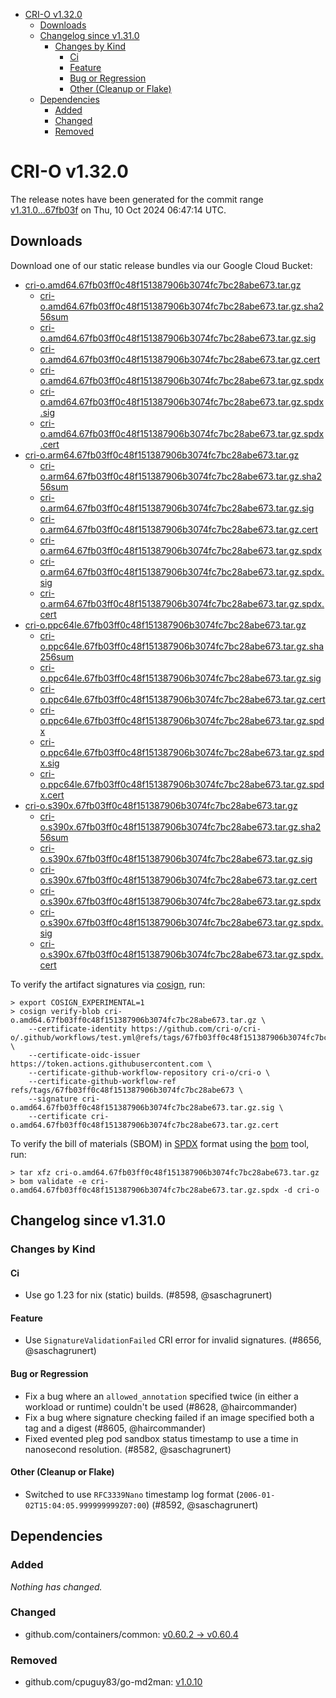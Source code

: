 - [CRI-O v1.32.0](#cri-o-v1320)
  - [Downloads](#downloads)
  - [Changelog since v1.31.0](#changelog-since-v1310)
    - [Changes by Kind](#changes-by-kind)
      - [Ci](#ci)
      - [Feature](#feature)
      - [Bug or Regression](#bug-or-regression)
      - [Other (Cleanup or Flake)](#other-cleanup-or-flake)
  - [Dependencies](#dependencies)
    - [Added](#added)
    - [Changed](#changed)
    - [Removed](#removed)

# CRI-O v1.32.0

The release notes have been generated for the commit range
[v1.31.0...67fb03f](https://github.com/cri-o/cri-o/compare/v1.31.0...v1.32.0) on Thu, 10 Oct 2024 06:47:14 UTC.

## Downloads

Download one of our static release bundles via our Google Cloud Bucket:

- [cri-o.amd64.67fb03ff0c48f151387906b3074fc7bc28abe673.tar.gz](https://storage.googleapis.com/cri-o/artifacts/cri-o.amd64.67fb03ff0c48f151387906b3074fc7bc28abe673.tar.gz)
  - [cri-o.amd64.67fb03ff0c48f151387906b3074fc7bc28abe673.tar.gz.sha256sum](https://storage.googleapis.com/cri-o/artifacts/cri-o.amd64.67fb03ff0c48f151387906b3074fc7bc28abe673.tar.gz.sha256sum)
  - [cri-o.amd64.67fb03ff0c48f151387906b3074fc7bc28abe673.tar.gz.sig](https://storage.googleapis.com/cri-o/artifacts/cri-o.amd64.67fb03ff0c48f151387906b3074fc7bc28abe673.tar.gz.sig)
  - [cri-o.amd64.67fb03ff0c48f151387906b3074fc7bc28abe673.tar.gz.cert](https://storage.googleapis.com/cri-o/artifacts/cri-o.amd64.67fb03ff0c48f151387906b3074fc7bc28abe673.tar.gz.cert)
  - [cri-o.amd64.67fb03ff0c48f151387906b3074fc7bc28abe673.tar.gz.spdx](https://storage.googleapis.com/cri-o/artifacts/cri-o.amd64.67fb03ff0c48f151387906b3074fc7bc28abe673.tar.gz.spdx)
  - [cri-o.amd64.67fb03ff0c48f151387906b3074fc7bc28abe673.tar.gz.spdx.sig](https://storage.googleapis.com/cri-o/artifacts/cri-o.amd64.67fb03ff0c48f151387906b3074fc7bc28abe673.tar.gz.spdx.sig)
  - [cri-o.amd64.67fb03ff0c48f151387906b3074fc7bc28abe673.tar.gz.spdx.cert](https://storage.googleapis.com/cri-o/artifacts/cri-o.amd64.67fb03ff0c48f151387906b3074fc7bc28abe673.tar.gz.spdx.cert)
- [cri-o.arm64.67fb03ff0c48f151387906b3074fc7bc28abe673.tar.gz](https://storage.googleapis.com/cri-o/artifacts/cri-o.arm64.67fb03ff0c48f151387906b3074fc7bc28abe673.tar.gz)
  - [cri-o.arm64.67fb03ff0c48f151387906b3074fc7bc28abe673.tar.gz.sha256sum](https://storage.googleapis.com/cri-o/artifacts/cri-o.arm64.67fb03ff0c48f151387906b3074fc7bc28abe673.tar.gz.sha256sum)
  - [cri-o.arm64.67fb03ff0c48f151387906b3074fc7bc28abe673.tar.gz.sig](https://storage.googleapis.com/cri-o/artifacts/cri-o.arm64.67fb03ff0c48f151387906b3074fc7bc28abe673.tar.gz.sig)
  - [cri-o.arm64.67fb03ff0c48f151387906b3074fc7bc28abe673.tar.gz.cert](https://storage.googleapis.com/cri-o/artifacts/cri-o.arm64.67fb03ff0c48f151387906b3074fc7bc28abe673.tar.gz.cert)
  - [cri-o.arm64.67fb03ff0c48f151387906b3074fc7bc28abe673.tar.gz.spdx](https://storage.googleapis.com/cri-o/artifacts/cri-o.arm64.67fb03ff0c48f151387906b3074fc7bc28abe673.tar.gz.spdx)
  - [cri-o.arm64.67fb03ff0c48f151387906b3074fc7bc28abe673.tar.gz.spdx.sig](https://storage.googleapis.com/cri-o/artifacts/cri-o.arm64.67fb03ff0c48f151387906b3074fc7bc28abe673.tar.gz.spdx.sig)
  - [cri-o.arm64.67fb03ff0c48f151387906b3074fc7bc28abe673.tar.gz.spdx.cert](https://storage.googleapis.com/cri-o/artifacts/cri-o.arm64.67fb03ff0c48f151387906b3074fc7bc28abe673.tar.gz.spdx.cert)
- [cri-o.ppc64le.67fb03ff0c48f151387906b3074fc7bc28abe673.tar.gz](https://storage.googleapis.com/cri-o/artifacts/cri-o.ppc64le.67fb03ff0c48f151387906b3074fc7bc28abe673.tar.gz)
  - [cri-o.ppc64le.67fb03ff0c48f151387906b3074fc7bc28abe673.tar.gz.sha256sum](https://storage.googleapis.com/cri-o/artifacts/cri-o.ppc64le.67fb03ff0c48f151387906b3074fc7bc28abe673.tar.gz.sha256sum)
  - [cri-o.ppc64le.67fb03ff0c48f151387906b3074fc7bc28abe673.tar.gz.sig](https://storage.googleapis.com/cri-o/artifacts/cri-o.ppc64le.67fb03ff0c48f151387906b3074fc7bc28abe673.tar.gz.sig)
  - [cri-o.ppc64le.67fb03ff0c48f151387906b3074fc7bc28abe673.tar.gz.cert](https://storage.googleapis.com/cri-o/artifacts/cri-o.ppc64le.67fb03ff0c48f151387906b3074fc7bc28abe673.tar.gz.cert)
  - [cri-o.ppc64le.67fb03ff0c48f151387906b3074fc7bc28abe673.tar.gz.spdx](https://storage.googleapis.com/cri-o/artifacts/cri-o.ppc64le.67fb03ff0c48f151387906b3074fc7bc28abe673.tar.gz.spdx)
  - [cri-o.ppc64le.67fb03ff0c48f151387906b3074fc7bc28abe673.tar.gz.spdx.sig](https://storage.googleapis.com/cri-o/artifacts/cri-o.ppc64le.67fb03ff0c48f151387906b3074fc7bc28abe673.tar.gz.spdx.sig)
  - [cri-o.ppc64le.67fb03ff0c48f151387906b3074fc7bc28abe673.tar.gz.spdx.cert](https://storage.googleapis.com/cri-o/artifacts/cri-o.ppc64le.67fb03ff0c48f151387906b3074fc7bc28abe673.tar.gz.spdx.cert)
- [cri-o.s390x.67fb03ff0c48f151387906b3074fc7bc28abe673.tar.gz](https://storage.googleapis.com/cri-o/artifacts/cri-o.s390x.67fb03ff0c48f151387906b3074fc7bc28abe673.tar.gz)
  - [cri-o.s390x.67fb03ff0c48f151387906b3074fc7bc28abe673.tar.gz.sha256sum](https://storage.googleapis.com/cri-o/artifacts/cri-o.s390x.67fb03ff0c48f151387906b3074fc7bc28abe673.tar.gz.sha256sum)
  - [cri-o.s390x.67fb03ff0c48f151387906b3074fc7bc28abe673.tar.gz.sig](https://storage.googleapis.com/cri-o/artifacts/cri-o.s390x.67fb03ff0c48f151387906b3074fc7bc28abe673.tar.gz.sig)
  - [cri-o.s390x.67fb03ff0c48f151387906b3074fc7bc28abe673.tar.gz.cert](https://storage.googleapis.com/cri-o/artifacts/cri-o.s390x.67fb03ff0c48f151387906b3074fc7bc28abe673.tar.gz.cert)
  - [cri-o.s390x.67fb03ff0c48f151387906b3074fc7bc28abe673.tar.gz.spdx](https://storage.googleapis.com/cri-o/artifacts/cri-o.s390x.67fb03ff0c48f151387906b3074fc7bc28abe673.tar.gz.spdx)
  - [cri-o.s390x.67fb03ff0c48f151387906b3074fc7bc28abe673.tar.gz.spdx.sig](https://storage.googleapis.com/cri-o/artifacts/cri-o.s390x.67fb03ff0c48f151387906b3074fc7bc28abe673.tar.gz.spdx.sig)
  - [cri-o.s390x.67fb03ff0c48f151387906b3074fc7bc28abe673.tar.gz.spdx.cert](https://storage.googleapis.com/cri-o/artifacts/cri-o.s390x.67fb03ff0c48f151387906b3074fc7bc28abe673.tar.gz.spdx.cert)

To verify the artifact signatures via [cosign](https://github.com/sigstore/cosign), run:

```console
> export COSIGN_EXPERIMENTAL=1
> cosign verify-blob cri-o.amd64.67fb03ff0c48f151387906b3074fc7bc28abe673.tar.gz \
    --certificate-identity https://github.com/cri-o/cri-o/.github/workflows/test.yml@refs/tags/67fb03ff0c48f151387906b3074fc7bc28abe673 \
    --certificate-oidc-issuer https://token.actions.githubusercontent.com \
    --certificate-github-workflow-repository cri-o/cri-o \
    --certificate-github-workflow-ref refs/tags/67fb03ff0c48f151387906b3074fc7bc28abe673 \
    --signature cri-o.amd64.67fb03ff0c48f151387906b3074fc7bc28abe673.tar.gz.sig \
    --certificate cri-o.amd64.67fb03ff0c48f151387906b3074fc7bc28abe673.tar.gz.cert
```

To verify the bill of materials (SBOM) in [SPDX](https://spdx.org) format using the [bom](https://sigs.k8s.io/bom) tool, run:

```console
> tar xfz cri-o.amd64.67fb03ff0c48f151387906b3074fc7bc28abe673.tar.gz
> bom validate -e cri-o.amd64.67fb03ff0c48f151387906b3074fc7bc28abe673.tar.gz.spdx -d cri-o
```

## Changelog since v1.31.0

### Changes by Kind

#### Ci
 - Use go 1.23 for nix (static) builds. (#8598, @saschagrunert)

#### Feature
 - Use `SignatureValidationFailed` CRI error for invalid signatures. (#8656, @saschagrunert)

#### Bug or Regression
 - Fix a bug where an `allowed_annotation` specified twice (in either a workload or runtime) couldn't be used (#8628, @haircommander)
 - Fix a bug where signature checking failed if an image specified both a tag and a digest (#8605, @haircommander)
 - Fixed evented pleg pod sandbox status timestamp to use a time in nanosecond resolution. (#8582, @saschagrunert)

#### Other (Cleanup or Flake)
 - Switched to use `RFC3339Nano` timestamp log format (`2006-01-02T15:04:05.999999999Z07:00`) (#8592, @saschagrunert)

## Dependencies

### Added
_Nothing has changed._

### Changed
- github.com/containers/common: [v0.60.2 → v0.60.4](https://github.com/containers/common/compare/v0.60.2...v0.60.4)

### Removed
- github.com/cpuguy83/go-md2man: [v1.0.10](https://github.com/cpuguy83/go-md2man/tree/v1.0.10)
